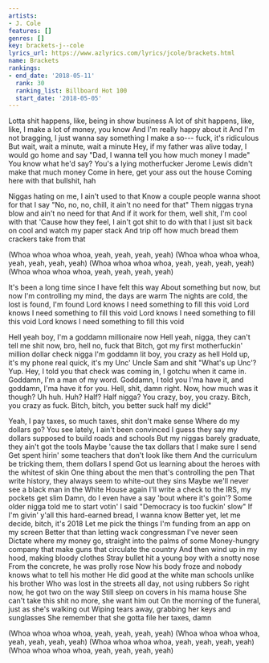 ```yaml
---
artists:
- J. Cole
features: []
genres: []
key: brackets-j--cole
lyrics_url: https://www.azlyrics.com/lyrics/jcole/brackets.html
name: Brackets
rankings:
- end_date: '2018-05-11'
  rank: 30
  ranking_list: Billboard Hot 100
  start_date: '2018-05-05'
---
```


Lotta shit happens, like, being in show business
A lot of shit happens, like, like, I make a lot of money, you know
And I'm really happy about it
And I'm not bragging, I just wanna say something
I make a so--- fuck, it's ridiculous
But wait, wait a minute, wait a minute
Hey, if my father was alive today, I would go home and say
"Dad, I wanna tell you how much money I made"
You know what he'd say? You's a lying motherfucker
Jerome Lewis didn't make that much money
Come in here, get your ass out the house
Coming here with that bullshit, hah

Niggas hating on me, I ain't used to that
Know a couple people wanna shoot for that
I say "No, no, no, chill, it ain't no need for that"
Them niggas tryna blow and ain't no need for that
And if it work for them, well shit, I'm cool with that
'Cause how they feel, I ain't got shit to do with that
I just sit back on cool and watch my paper stack
And trip off how much bread them crackers take from that

(Whoa whoa whoa whoa, yeah, yeah, yeah, yeah)
(Whoa whoa whoa whoa, yeah, yeah, yeah, yeah)
(Whoa whoa whoa whoa, yeah, yeah, yeah, yeah)
(Whoa whoa whoa whoa, yeah, yeah, yeah, yeah)

It's been a long time since I have felt this way
About something but now, but now
I'm controlling my mind, the days are warm
The nights are cold, the lost is found, I'm found
Lord knows I need something to fill this void
Lord knows I need something to fill this void
Lord knows I need something to fill this void
Lord knows I need something to fill this void

Hell yeah boy, I'm a goddamn millionaire now
Hell yeah, nigga, they can't tell me shit now, bro, hell no, fuck that
Bitch, got my first motherfuckin' million dollar check nigga
I'm goddamn lit boy, you crazy as hell
Hold up, it's my phone real quick, it's my Unc'
Uncle Sam and shit
"What's up Unc'? Yup. Hey, I told you that check was coming in, I gotchu when it came in. Goddamn, I'm a man of my word. Goddamn, I told you I'ma have it, and goddamn, I'ma have it for you. Hell, shit, damn right. Now, how much was it though? Uh huh. Huh? Half? Half nigga? You crazy, boy, you crazy. Bitch, you crazy as fuck. Bitch, bitch, you better suck half my dick!"

Yeah, I pay taxes, so much taxes, shit don't make sense
Where do my dollars go? You see lately, I ain't been convinced
I guess they say my dollars supposed to build roads and schools
But my niggas barely graduate, they ain't got the tools
Maybe 'cause the tax dollars that I make sure I send
Get spent hirin' some teachers that don't look like them
And the curriculum be tricking them, them dollars I spend
Got us learning about the heroes with the whitest of skin
One thing about the men that's controlling the pen
That write history, they always seem to white-out they sins
Maybe we'll never see a black man in the White House again
I'll write a check to the IRS, my pockets get slim
Damn, do I even have a say 'bout where it's goin'?
Some older nigga told me to start votin'
I said "Democracy is too fuckin' slow"
If I'm givin' y'all this hard-earned bread, I wanna know
Better yet, let me decide, bitch, it's 2018
Let me pick the things I'm funding from an app on my screen
Better that than letting wack congressman I've never seen
Dictate where my money go, straight into the palms of some
Money-hungry company that make guns that circulate the country
And then wind up in my hood, making bloody clothes
Stray bullet hit a young boy with a snotty nose
From the concrete, he was prolly rose
Now his body froze and nobody knows what to tell his mother
He did good at the white man schools unlike his brother
Who was lost in the streets all day, not using rubbers
So right now, he got two on the way
Still sleep on covers in his mama house
She can't take this shit no more, she want him out
On the morning of the funeral, just as she's walking out
Wiping tears away, grabbing her keys and sunglasses
She remember that she gotta file her taxes, damn

(Whoa whoa whoa whoa, yeah, yeah, yeah, yeah)
(Whoa whoa whoa whoa, yeah, yeah, yeah, yeah)
(Whoa whoa whoa whoa, yeah, yeah, yeah, yeah)
(Whoa whoa whoa whoa, yeah, yeah, yeah, yeah)



